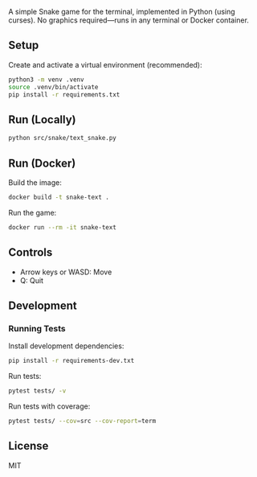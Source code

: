 A simple Snake game for the terminal, implemented in Python (using curses). No graphics required—runs in any terminal or Docker container.

## Setup

Create and activate a virtual environment (recommended):

```zsh
python3 -m venv .venv
source .venv/bin/activate
pip install -r requirements.txt
```

## Run (Locally)

```zsh
python src/snake/text_snake.py
```

## Run (Docker)

Build the image:
```zsh
docker build -t snake-text .
```
Run the game:
```zsh
docker run --rm -it snake-text
```

## Controls
- Arrow keys or WASD: Move
- Q: Quit

## Development

### Running Tests

Install development dependencies:
```bash
pip install -r requirements-dev.txt
```

Run tests:
```bash
pytest tests/ -v
```

Run tests with coverage:
```bash
pytest tests/ --cov=src --cov-report=term
```

## License
MIT
